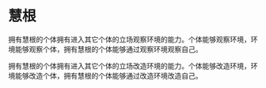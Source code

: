 # 慧根

拥有慧根的个体拥有进入其它个体的立场观察环境的能力。个体能够观察环境，环境能够观察个体，拥有慧根的个体能够通过观察环境观察自己。

拥有慧根的个体拥有进入其它个体的立场改造环境的能力。个体能够改造环境，环境能够改造个体，拥有慧根的个体能够通过改造环境改造自己。

